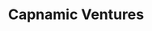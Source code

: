 ---
layout: firm_page
title: "Capnamic Ventures"
id: "capnamic.com"
permalink: "/capnamicventurescapnamic.com/"
website: "https://capnamic.com"
offices: "Berlin (Germany), Cologne (Germany), Munich (Germany)"
investment_stages: "Pre-Seed, Seed, Series A"
portfolio_companies: "Userlane, Staffbase, parcelLab, Getsafe, Capmo, QuantPi, ACCURE, Adjust, Agorize, aifora, Black Semiconductor, Buena, Cedalo, CHRONEXT, Circula, cleverly, COBI.Bike, cofenster, Contiamo, CrossEngage, Dexory, everstox, Embold, FATMAP, Filics, Freshflow, Happycar, HiPeople, how.fm, Innoactive, Lana Labs, LeanIX, Lumiform, MARKT-PILOT, marta, Nanoleq, Next Digital Banking, NoMagic, Onedot, OneWelcome, Ordio, parcelLab, QuantPi, Rencore, reverse.supply, Sharpist, Sunhat, Staffbase, Statice, Synctive, Strava, Tanso Technologies, The ADEX, 35up, Travador, unu, Userlane, Voxalyze, Workpath, Wundertax, ZAGENO, Zeotap"
portfolio_link: "https://capnamic.com/portfolio"
investment_markets: "Software, Fintech, Logistics, AI, Healthtech, Insurtech, E-commerce, Construction, Sustainability, Data Privacy, Wearable Technology, Robotics"
founded_year: "2013"
description: "Capnamic Ventures is a Venture Capital firm investing in early-stage tech startups in the German-speaking regions. They focus on supporting category leaders from Pre-Seed to Series A, providing not only financial backing but also network access, experience, and guidance."
linkedin: "https://www.linkedin.com/company/capnamic-ventures/"
twitter: "https://twitter.com/Capnamic"
instagram: ""
team_page: "https://capnamic.com/team"
investor_type: "Venture Capital"
crunchbase: "https://www.crunchbase.com/organization/capnamic-ventures"
pitchbook: "https://pitchbook.com/profiles/investor/56336-59"

# SEO Optimization
meta_title: "Capnamic Ventures - VC Firm - projectstartups.com"
meta_description: "Capnamic Ventures, Capnamic Ventures is a Venture Capital firm investing in early-stage tech startups in the German-speaking regions. They focus on supporting category l..."
meta_keywords: "Capnamic Ventures, Software, Fintech, Logistics, AI, Healthtech, Insurtech, E-commerce, Construction, Sustainability, Data Privacy, Wearable Technology, Robotics, VC firm, venture capital, startup investor, projectstartups.com"
canonical_url: "https://vc.projectstartups.com/capnamicventurescapnamic.com/"
---